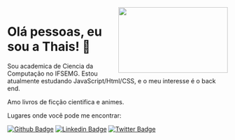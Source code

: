 <img align="right" width="250" height="150" src="http://meyerweb.com/bkkt/css.gif">

<h1>Olá pessoas, eu sou a Thais! 🌳</h1>

Sou academica de Ciencia da Computação no IFSEMG. Estou atualmente estudando JavaScript/Html/CSS, e o meu interesse é o back end. 

Amo livros de ficção cientifica e animes. 


Lugares onde você pode me encontrar:

[![Github Badge](https://img.shields.io/badge/-Github-000?style=flat-square&logo=Github&logoColor=white&link=https://github.com/so-tha)](https://github.com/so-tha)
[![Linkedin Badge](https://img.shields.io/badge/-LinkedIn-blue?style=flat-square&logo=Linkedin&logoColor=white&link=https://www.linkedin.com/in/thais-souza-4b9ba1182/)](https://www.linkedin.com/in/thais-souza-4b9ba1182/)
[![Twitter Badge](https://img.shields.io/badge/-Twitter-1ca0f1?style=flat-square&labelColor=1ca0f1&logo=twitter&logoColor=white&link=https://twitter.com/nnyhan)](https://twitter.com/nnuyhan)

   

